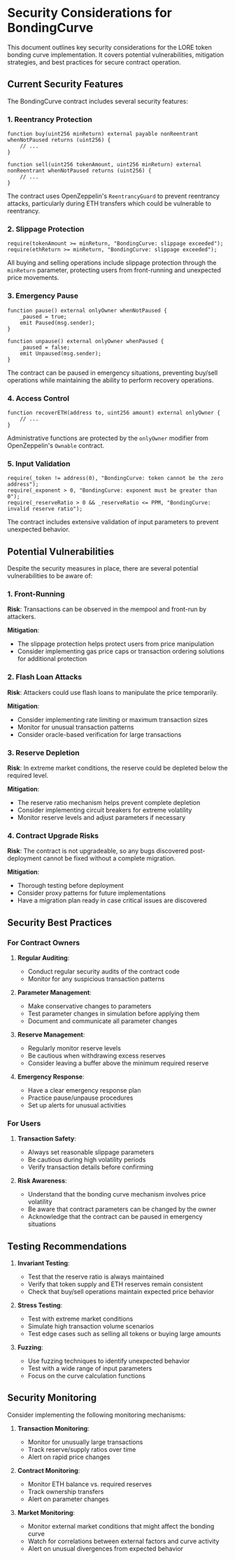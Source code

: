 # Security Considerations for BondingCurve

This document outlines key security considerations for the LORE token bonding curve implementation. It covers potential vulnerabilities, mitigation strategies, and best practices for secure contract operation.

## Current Security Features

The BondingCurve contract includes several security features:

### 1. Reentrancy Protection

```solidity
function buy(uint256 minReturn) external payable nonReentrant whenNotPaused returns (uint256) {
    // ...
}

function sell(uint256 tokenAmount, uint256 minReturn) external nonReentrant whenNotPaused returns (uint256) {
    // ...
}
```

The contract uses OpenZeppelin's `ReentrancyGuard` to prevent reentrancy attacks, particularly during ETH transfers which could be vulnerable to reentrancy.

### 2. Slippage Protection

```solidity
require(tokenAmount >= minReturn, "BondingCurve: slippage exceeded");
require(ethReturn >= minReturn, "BondingCurve: slippage exceeded");
```

All buying and selling operations include slippage protection through the `minReturn` parameter, protecting users from front-running and unexpected price movements.

### 3. Emergency Pause

```solidity
function pause() external onlyOwner whenNotPaused {
    _paused = true;
    emit Paused(msg.sender);
}

function unpause() external onlyOwner whenPaused {
    _paused = false;
    emit Unpaused(msg.sender);
}
```

The contract can be paused in emergency situations, preventing buy/sell operations while maintaining the ability to perform recovery operations.

### 4. Access Control

```solidity
function recoverETH(address to, uint256 amount) external onlyOwner {
    // ...
}
```

Administrative functions are protected by the `onlyOwner` modifier from OpenZeppelin's `Ownable` contract.

### 5. Input Validation

```solidity
require(_token != address(0), "BondingCurve: token cannot be the zero address");
require(_exponent > 0, "BondingCurve: exponent must be greater than 0");
require(_reserveRatio > 0 && _reserveRatio <= PPM, "BondingCurve: invalid reserve ratio");
```

The contract includes extensive validation of input parameters to prevent unexpected behavior.

## Potential Vulnerabilities

Despite the security measures in place, there are several potential vulnerabilities to be aware of:

### 1. Front-Running

**Risk**: Transactions can be observed in the mempool and front-run by attackers.

**Mitigation**:
- The slippage protection helps protect users from price manipulation
- Consider implementing gas price caps or transaction ordering solutions for additional protection

### 2. Flash Loan Attacks

**Risk**: Attackers could use flash loans to manipulate the price temporarily.

**Mitigation**:
- Consider implementing rate limiting or maximum transaction sizes
- Monitor for unusual transaction patterns
- Consider oracle-based verification for large transactions

### 3. Reserve Depletion

**Risk**: In extreme market conditions, the reserve could be depleted below the required level.

**Mitigation**:
- The reserve ratio mechanism helps prevent complete depletion
- Consider implementing circuit breakers for extreme volatility
- Monitor reserve levels and adjust parameters if necessary

### 4. Contract Upgrade Risks

**Risk**: The contract is not upgradeable, so any bugs discovered post-deployment cannot be fixed without a complete migration.

**Mitigation**:
- Thorough testing before deployment
- Consider proxy patterns for future implementations
- Have a migration plan ready in case critical issues are discovered

## Security Best Practices

### For Contract Owners

1. **Regular Auditing**:
   - Conduct regular security audits of the contract code
   - Monitor for any suspicious transaction patterns

2. **Parameter Management**:
   - Make conservative changes to parameters
   - Test parameter changes in simulation before applying them
   - Document and communicate all parameter changes

3. **Reserve Management**:
   - Regularly monitor reserve levels
   - Be cautious when withdrawing excess reserves
   - Consider leaving a buffer above the minimum required reserve

4. **Emergency Response**:
   - Have a clear emergency response plan
   - Practice pause/unpause procedures
   - Set up alerts for unusual activities

### For Users

1. **Transaction Safety**:
   - Always set reasonable slippage parameters
   - Be cautious during high volatility periods
   - Verify transaction details before confirming

2. **Risk Awareness**:
   - Understand that the bonding curve mechanism involves price volatility
   - Be aware that contract parameters can be changed by the owner
   - Acknowledge that the contract can be paused in emergency situations

## Testing Recommendations

1. **Invariant Testing**:
   - Test that the reserve ratio is always maintained
   - Verify that token supply and ETH reserves remain consistent
   - Check that buy/sell operations maintain expected price behavior

2. **Stress Testing**:
   - Test with extreme market conditions
   - Simulate high transaction volume scenarios
   - Test edge cases such as selling all tokens or buying large amounts

3. **Fuzzing**:
   - Use fuzzing techniques to identify unexpected behavior
   - Test with a wide range of input parameters
   - Focus on the curve calculation functions

## Security Monitoring

Consider implementing the following monitoring mechanisms:

1. **Transaction Monitoring**:
   - Monitor for unusually large transactions
   - Track reserve/supply ratios over time
   - Alert on rapid price changes

2. **Contract Monitoring**:
   - Monitor ETH balance vs. required reserves
   - Track ownership transfers
   - Alert on parameter changes

3. **Market Monitoring**:
   - Monitor external market conditions that might affect the bonding curve
   - Watch for correlations between external factors and curve activity
   - Alert on unusual divergences from expected behavior 